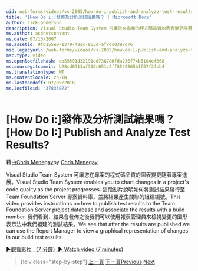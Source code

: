 ```yaml
---
uid: web-forms/videos/vs-2005/how-do-i-publish-and-analyze-test-results
title: '[How Do i:]發佈及分析測試結果嗎？ | Microsoft Docs'
author: rick-anderson
description: Visual Studio Team System 可讓您在專案的程式碼品質的圖表變更隨著專案進展。 這段影片說明如何 publ....
ms.author: aspnetcontent
ms.date: 07/16/2007
ms.assetid: 9fb155e0-1379-482c-963d-af7dc0397d76
msc.legacyurl: /web-forms/videos/vs-2005/how-do-i-publish-and-analyze-test-results
msc.type: video
ms.openlocfilehash: eb59591d32191ed736786fda236f74b5104ef868
ms.sourcegitcommit: b28cd0313af316c051c2ff8549865bff67f2fbb4
ms.translationtype: MT
ms.contentlocale: zh-TW
ms.lasthandoff: 07/05/2018
ms.locfileid: "37833072"
---
```

<a name="how-do-i-publish-and-analyze-test-results"></a><span data-ttu-id="edd3f-105">[How Do i:]發佈及分析測試結果嗎？</span><span class="sxs-lookup"><span data-stu-id="edd3f-105">[How Do I:] Publish and Analyze Test Results?</span></span>
====================
<span data-ttu-id="edd3f-106">藉由[Chris Menegay](https://twitter.com/CMenegay)</span><span class="sxs-lookup"><span data-stu-id="edd3f-106">by [Chris Menegay](https://twitter.com/CMenegay)</span></span>

<span data-ttu-id="edd3f-107">Visual Studio Team System 可讓您在專案的程式碼品質的圖表變更隨著專案進展。</span><span class="sxs-lookup"><span data-stu-id="edd3f-107">Visual Studio Team System enables you to chart changes in a project's code quality as the project progresses.</span></span> <span data-ttu-id="edd3f-108">這段影片說明如何將測試結果發行至 Team Foundation Server 專案資料庫，並將結果產生關聯的組建編號。</span><span class="sxs-lookup"><span data-stu-id="edd3f-108">This video provides instructions on how to publish test results to the Team Foundation Server project database and associate the results with a build number.</span></span> <span data-ttu-id="edd3f-109">我們看到，結果會發佈之後我們可以使用報表管理員來檢視變更的圖形表示法中我們組建的測試結果。</span><span class="sxs-lookup"><span data-stu-id="edd3f-109">We see that after the results are published we can use the Report Manager to view a graphical representation of changes in our build test results.</span></span>

[<span data-ttu-id="edd3f-110">&#9654;觀看影片 （7 分鐘）</span><span class="sxs-lookup"><span data-stu-id="edd3f-110">&#9654; Watch video (7 minutes)</span></span>](https://channel9.msdn.com/Blogs/ASP-NET-Site-Videos/how-do-i-publish-and-analyze-test-results)

> [!div class="step-by-step"]
> <span data-ttu-id="edd3f-111">[上一頁](how-do-i-use-generic-tests.md)
> [下一頁](how-do-i-discover-application-changes-prior-to-deployment.md)</span><span class="sxs-lookup"><span data-stu-id="edd3f-111">[Previous](how-do-i-use-generic-tests.md)
[Next](how-do-i-discover-application-changes-prior-to-deployment.md)</span></span>
